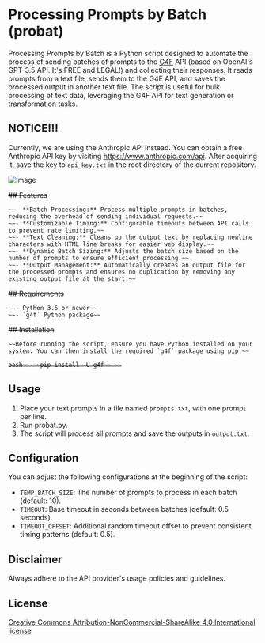 # Processing Prompts by Batch (probat)

Processing Prompts by Batch is a Python script designed to automate the process of sending batches of prompts to the [G4F](https://github.com/xtekky/gpt4free) API (based on OpenAI's GPT-3.5 API. It's FREE and LEGAL!) and collecting their responses. It reads prompts from a text file, sends them to the G4F API, and saves the processed output in another text file. The script is useful for bulk processing of text data, leveraging the G4F API for text generation or transformation tasks.

## NOTICE!!!

Currently, we are using the Anthropic API instead. You can obtain a free Anthropic API key by visiting https://www.anthropic.com/api. After acquiring it, save the key to `api_key.txt` in the root directory of the current repository.

![image](https://github.com/cbdb-project/processing-prompts-by-batch/assets/8538710/f38a0f0f-732d-4f71-bdbd-b2054831b92d)


~~## Features~~
~~~~
~~- **Batch Processing:** Process multiple prompts in batches, reducing the overhead of sending individual requests.~~
~~- **Customizable Timing:** Configurable timeouts between API calls to prevent rate limiting.~~
~~- **Text Cleaning:** Cleans up the output text by replacing newline characters with HTML line breaks for easier web display.~~
~~- **Dynamic Batch Sizing:** Adjusts the batch size based on the number of prompts to ensure efficient processing.~~
~~- **Output Management:** Automatically creates an output file for the processed prompts and ensures no duplication by removing any existing output file at the start.~~
~~~~
~~## Requirements~~
~~~~
~~- Python 3.6 or newer~~
~~- `g4f` Python package~~
~~~~
~~## Installation~~
~~~~
~~Before running the script, ensure you have Python installed on your system. You can then install the required `g4f` package using pip:~~
~~~~
~~```bash~~
~~pip install -U g4f~~
~~```~~


## Usage

1. Place your text prompts in a file named `prompts.txt`, with one prompt per line.
2. Run probat.py.
3. The script will process all prompts and save the outputs in `output.txt`.

## Configuration

You can adjust the following configurations at the beginning of the script:

- `TEMP_BATCH_SIZE`: The number of prompts to process in each batch (default: 10).
- `TIMEOUT`: Base timeout in seconds between batches (default: 0.5 seconds).
- `TIMEOUT_OFFSET`: Additional random timeout offset to prevent consistent timing patterns (default: 0.5).


## Disclaimer

Always adhere to the API provider's usage policies and guidelines.

## License

[Creative Commons Attribution-NonCommercial-ShareAlike 4.0 International license](https://creativecommons.org/licenses/by-nc-sa/4.0/)
